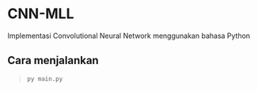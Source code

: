 # CNN-MLL

Implementasi Convolutional Neural Network menggunakan bahasa Python

## Cara menjalankan
> `py main.py`
